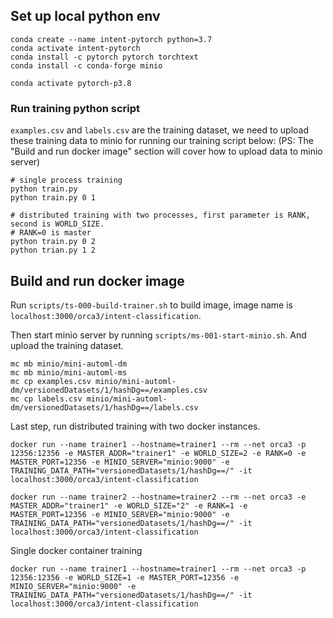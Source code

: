 ## Set up local python env
```
conda create --name intent-pytorch python=3.7
conda activate intent-pytorch
conda install -c pytorch pytorch torchtext
conda install -c conda-forge minio

conda activate pytorch-p3.8
```
### Run training python script

`examples.csv` and `labels.csv` are the training dataset, we need to upload these training data to minio for running our training script below: (PS: The "Build and run docker image" section will cover how to upload data to minio server)

```
# single process training
python train.py
python train.py 0 1

# distributed training with two processes, first parameter is RANK, second is WORLD_SIZE. 
# RANK=0 is master
python train.py 0 2 
python trian.py 1 2
```

## Build and run docker image
Run `scripts/ts-000-build-trainer.sh` to build image, image name is `localhost:3000/orca3/intent-classification`.

Then start minio server by running `scripts/ms-001-start-minio.sh`. And upload the training dataset.

```
mc mb minio/mini-automl-dm
mc mb minio/mini-automl-ms
mc cp examples.csv minio/mini-automl-dm/versionedDatasets/1/hashDg==/examples.csv
mc cp labels.csv minio/mini-automl-dm/versionedDatasets/1/hashDg==/labels.csv
```
Last step, run distributed training with two docker instances. 

```
docker run --name trainer1 --hostname=trainer1 --rm --net orca3 -p 12356:12356 -e MASTER_ADDR="trainer1" -e WORLD_SIZE=2 -e RANK=0 -e MASTER_PORT=12356 -e MINIO_SERVER="minio:9000" -e TRAINING_DATA_PATH="versionedDatasets/1/hashDg==/" -it localhost:3000/orca3/intent-classification

docker run --name trainer2 --hostname=trainer2 --rm --net orca3 -e MASTER_ADDR="trainer1" -e WORLD_SIZE="2" -e RANK=1 -e MASTER_PORT=12356 -e MINIO_SERVER="minio:9000" -e TRAINING_DATA_PATH="versionedDatasets/1/hashDg==/" -it localhost:3000/orca3/intent-classification
```

Single docker container training
```
docker run --name trainer1 --hostname=trainer1 --rm --net orca3 -p 12356:12356 -e WORLD_SIZE=1 -e MASTER_PORT=12356 -e MINIO_SERVER="minio:9000" -e TRAINING_DATA_PATH="versionedDatasets/1/hashDg==/" -it localhost:3000/orca3/intent-classification
```
